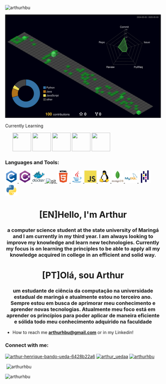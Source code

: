 

<p align="left"> <img src="https://komarev.com/ghpvc/?username=arthurhbu&label=Profile%20views&color=0e75b6&style=flat" alt="arthurhbu" /> </p>

![GitHub 3D Profile](./profile-3d-contrib/profile-night-green.svg)

Currently Learning

<ul>
          <img src="https://cdn.jsdelivr.net/gh/devicons/devicon@latest/icons/python/python-original.svg" width="60" height="60"/>
          <img src="https://cdn.jsdelivr.net/gh/devicons/devicon@latest/icons/docker/docker-original.svg" width="60" height="60"/>
          <img src="https://cdn.jsdelivr.net/gh/devicons/devicon@latest/icons/flask/flask-original-wordmark.svg" width="60" height="60"/>
          <img src="https://cdn.jsdelivr.net/gh/devicons/devicon@latest/icons/react/react-original.svg" width="60" height="60"/>
          <img src="https://cdn.jsdelivr.net/gh/devicons/devicon@latest/icons/javascript/javascript-original.svg" width="60" height="60"/>
</ul>

<h3 align="left">Languages and Tools:</h3>
<p align="left"> <a href="https://www.cprogramming.com/" target="_blank" rel="noreferrer"> <img src="https://raw.githubusercontent.com/devicons/devicon/master/icons/c/c-original.svg" alt="c" width="40" height="40"/> </a> <a href="https://www.w3schools.com/cs/" target="_blank" rel="noreferrer"> <img src="https://raw.githubusercontent.com/devicons/devicon/master/icons/csharp/csharp-original.svg" alt="csharp" width="40" height="40"/> </a> <a href="https://www.docker.com/" target="_blank" rel="noreferrer"> <img src="https://raw.githubusercontent.com/devicons/devicon/master/icons/docker/docker-original-wordmark.svg" alt="docker" width="40" height="40"/> </a> <a href="https://git-scm.com/" target="_blank" rel="noreferrer"> <img src="https://www.vectorlogo.zone/logos/git-scm/git-scm-icon.svg" alt="git" width="40" height="40"/> </a> <a href="https://www.w3.org/html/" target="_blank" rel="noreferrer"> <img src="https://raw.githubusercontent.com/devicons/devicon/master/icons/html5/html5-original-wordmark.svg" alt="html5" width="40" height="40"/> </a> <a href="https://www.java.com" target="_blank" rel="noreferrer"> <img src="https://raw.githubusercontent.com/devicons/devicon/master/icons/java/java-original.svg" alt="java" width="40" height="40"/> </a> <a href="https://developer.mozilla.org/en-US/docs/Web/JavaScript" target="_blank" rel="noreferrer"> <img src="https://raw.githubusercontent.com/devicons/devicon/master/icons/javascript/javascript-original.svg" alt="javascript" width="40" height="40"/> </a> <a href="https://www.linux.org/" target="_blank" rel="noreferrer"> <img src="https://raw.githubusercontent.com/devicons/devicon/master/icons/linux/linux-original.svg" alt="linux" width="40" height="40"/> </a> <a href="https://www.mongodb.com/" target="_blank" rel="noreferrer"> <img src="https://raw.githubusercontent.com/devicons/devicon/master/icons/mongodb/mongodb-original-wordmark.svg" alt="mongodb" width="40" height="40"/> </a> <a href="https://www.mysql.com/" target="_blank" rel="noreferrer"> <img src="https://raw.githubusercontent.com/devicons/devicon/master/icons/mysql/mysql-original-wordmark.svg" alt="mysql" width="40" height="40"/> </a> <a href="https://nodejs.org" target="_blank" rel="noreferrer"> <img src="https://raw.githubusercontent.com/devicons/devicon/2ae2a900d2f041da66e950e4d48052658d850630/icons/pandas/pandas-original.svg" alt="pandas" width="40" height="40"/> </a> <a href="https://www.python.org" target="_blank" rel="noreferrer"> <img src="https://raw.githubusercontent.com/devicons/devicon/master/icons/python/python-original.svg" alt="python" width="40" height="40"/> </a> </p>

<h1 align="center">[EN]Hello, I'm Arthur</h1>
<h3 align="center">a computer science student at the state university of Maringá and I am currently in my third year. I am always looking to improve my knowledge and learn new technologies. Currently my focus is on learning the principles to be able to apply all my knowledge acquired in college in an efficient and solid way.</h3>

<h1 align="center">[PT]Olá, sou Arthur</h1>
<h3 align="center">um estudante de ciência da computação na universidade estadual de maringá e atualmente estou no terceiro ano. Sempre estou em busca de aprimorar meu conhecimento e aprender novas tecnologias. Atualmente meu foco está em aprender os princípios para poder aplicar de maneira eficiente e sólida todo meu conhecimento adquirido na faculdade</h3>
       
- How to reach me **arthurhbu@gmail.com** or in my Linkedin!

<h3 align="left">Connect with me:</h3>
<p align="left">
<a href="https://www.linkedin.com/in/arthur-henrique-bando-ueda-6428b22a6/" target="blank"><img align="center" src="https://cdn.jsdelivr.net/gh/devicons/devicon@latest/icons/linkedin/linkedin-original.svg" alt="arthur-henrique-bando-ueda-6428b22a6" height="30" width="40" /></a>
<a href="https://instagram.com/arthur_uedaa" target="blank"><img align="center" src="https://raw.githubusercontent.com/rahuldkjain/github-profile-readme-generator/master/src/images/icons/Social/instagram.svg" alt="arthur_uedaa" height="30" width="40" /></a>
<a href="https://www.leetcode.com/arthurhbu" target="blank"><img align="center" src="https://raw.githubusercontent.com/rahuldkjain/github-profile-readme-generator/master/src/images/icons/Social/leet-code.svg" alt="arthurhbu" height="30" width="40" /></a>
</p>




<p>&nbsp;<img align="center" src="https://github-readme-stats.vercel.app/api?username=arthurhbu&show_icons=true&locale=en" alt="arthurhbu" /></p>

<p><img align="center" src="https://github-readme-streak-stats.herokuapp.com/?user=arthurhbu&" alt="arthurhbu" /></p>
